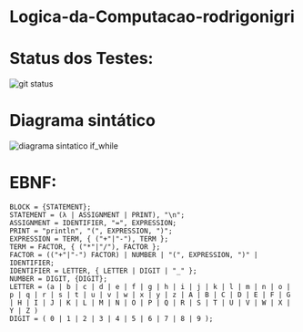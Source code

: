 # Logica-da-Computacao-rodrigonigri

# Status dos Testes:

![git status](http://3.129.230.99/svg/rodrigonigri/Logica-da-Computacao-rodrigonigri/)


# Diagrama sintático
![diagrama sintatico if_while](https://user-images.githubusercontent.com/62730936/234004827-98afa55c-f486-4e13-a62d-3b6e7c98971e.png)


# EBNF:
```
BLOCK = {STATEMENT};
STATEMENT = (λ | ASSIGNMENT | PRINT), "\n";
ASSIGNMENT = IDENTIFIER, "=", EXPRESSION;
PRINT = "println", "(", EXPRESSION, ")";
EXPRESSION = TERM, { ("+"|"-"), TERM };
TERM = FACTOR, { ("*"|"/"), FACTOR };
FACTOR = (("+"|"-") FACTOR) | NUMBER | "(", EXPRESSION, ")" | IDENTIFIER;
IDENTIFIER = LETTER, { LETTER | DIGIT | "_" };
NUMBER = DIGIT, {DIGIT};
LETTER = (a | b | c | d | e | f | g | h | i | j | k | l | m | n | o | p | q | r | s | t | u | v | w | x | y | z | A | B | C | D | E | F | G | H | I | J | K | L | M | N | O | P | Q | R | S | T | U | V | W | X | Y | Z )
DIGIT = ( 0 | 1 | 2 | 3 | 4 | 5 | 6 | 7 | 8 | 9 );
```
